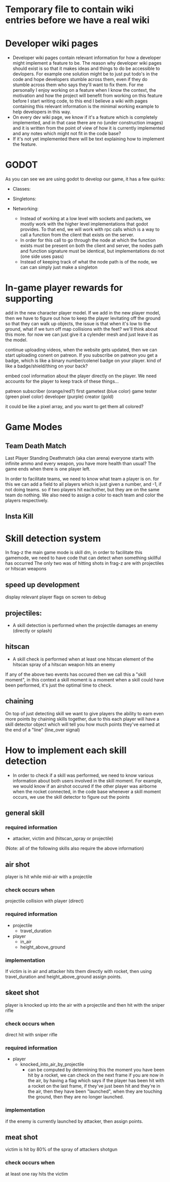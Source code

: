 # Temporary file to contain wiki entries before we have a real wiki

# Developer wiki pages
* Developer wiki pages contain relevant information for how a developer might implement a feature to be. The reason why developer wiki pages should exist is so that it makes ideas and things to do be accessible to devlopers. For example one solution might be to just put todo's in the code and hope developers stumble across them, even if they do stumble across them who says they'll want to fix them. For me personally I enjoy working on a feature when I know the context, the motivation and how the project will benefit from working on this feature before I start writing code, to this end I believe a wiki with pages containing this relevant information is the minimal working example to help developers in this way.
* On every dev wiki page, we know if it's a feature which is completely implemented, and in that case there are no (under construction images) and it is written from the point of view of how it is currently implemented and any notes which might not fit in the code base?
* If it's not yet implemented there will be text explaining how to implement the feature.


# GODOT 

As you can see we are using godot to develop our game, it has a few quirks:
	
* Classes:
	
* Singletons:
	
	
* Networking:
	* Instead of working at a low level with sockets and packets, we mostly work
	with the higher level implementations that godot provides. To that end, we 
	will work with rpc calls which is a way to call a function from the client 
	that exists on the server.
	* In order for this call to go through the node at which the function exists
	must be present on both the client and server, the nodes path and function
	signature must be identical, but implementations do not (one side uses pass)
	* Instead of keeping track of what the node path is of the node, we can 
	can simply just make a singleton
 
 
 # In-game player rewards for supporting
 
 add in the new character player model. If we add in the new player model, then we have to figure 
out how to keep the player levitating off the ground so that they can walk up objects, the issue
is that when it's low to the ground, what if we turn off map collisions with the feet? we'll think 
about this more. for now we can just give it a cylender mesh and just leave it as the model.

continue uploading videos, when the website gets updated, then we can start uploading conent on patreon.
If you subscribe on patreon you get a badge, which is like a binary number/colenel badge on your player.
kind of like a badge/shield/thing on your back?

embed cool information about the player directly on the player. We need accounts for the player to keep
track of these things...

patreon subscriber (orange/red?)
first gametest (blue color)
game tester (green pixel color)
developer (purple)
creator (gold)

it could be like a pixel array, and you want to get them all colored?

# Game Modes

## Team Death Match

Last Player Standing Deathmatch (aka clan arena)
everyone starts with infinite ammo and every weapon, you have more health than usual? The game ends 
when there is one player left.

In order to facilitate teams, we need to know what team a player is on.
for this we can add a field to all players which is just given a number, and -1, if not doing teams.
so if two players hit eachother, but they are on the same team do nothing. We also need to assign a color
to each team and color the players respectively.

## Insta Kill


# Skill detection system
In frag-z the main game mode is skill dm, in order to facilitate this gamemode, we need to have code that can detect when something skillful has occurred
The only two was of hitting shots in frag-z are with projectiles or hitscan weapons

## speed up development
display relevant player flags on screen to debug

## projectiles:
* A skill detection is performed when the projectile damages an enemy (directly or splash)

## hitscan
* A skill check is performed when at least one hitscan element of the hitscan spray of a hitscan weapon hits an enemy

If any of the above two events has occured then we call this a "skill moment", in this context a skill moment is a moment when a skill could have been performed, it's just the optimal time to check.

## chaining
On top of just detecting skill we want to give players the ability to earn even more points by chaining skills together, due to this each player will have a skill detector object which will tell you how much points they've earned at the end of a "line" (line_over signal)

# How to implement each skill detection
* In order to check if a skill was performed, we need to know various information about both users involved in the skill moment. For example, we would know if an airshot occured if the other player was airborne when the rocket connected, in the code base whenever a skill moment occurs, we use the skill detector to figure out the points 

## general skill
### required information
* attacker, victim and (hitscan_spray or projectile)

(Note: all of the following skills also require the above information)

## air shot
player is hit while mid-air with a projectile
### check occurs when
projectile collision with player (direct)
### required information
* projectile
  * travel_duration
* player
  * in_air
  * height_above_ground
### implementation
If victim is in air and attacker hits them directly with rocket, then using travel_duration and height_above_ground assign points.

## skeet shot
player is knocked up into the air with a projectile and then hit with the sniper rifle
### check occurs when
direct hit with sniper rifle
### required information
* player
  * knocked_into_air_by_projectile 
    * can be computed by determining this the moment you have been hit by a rocket, we can check on the next frame if you are now in the air, by having a flag which says if the player has been hit with a rocket on the last frame, if they've just been hit and they're in the air, then they have been "launched", when they are touching the ground, then they are no longer launched.
### implementation
if the enemy is currently launched by attacker, then assign points.

## meat shot
victim is hit by 80% of the spray of attackers shotgun
### check occurs when
at least one ray hits the victim


